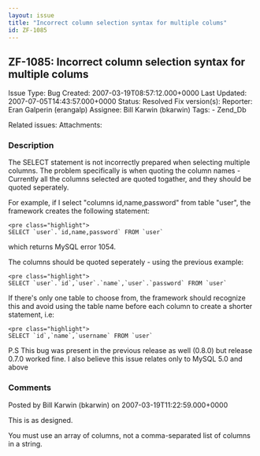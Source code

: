 ```yaml
---
layout: issue
title: "Incorrect column selection syntax for multiple colums"
id: ZF-1085
---
```


ZF-1085: Incorrect column selection syntax for multiple colums
--------------------------------------------------------------

 Issue Type: Bug Created: 2007-03-19T08:57:12.000+0000 Last Updated: 2007-07-05T14:43:57.000+0000 Status: Resolved Fix version(s): 
 Reporter:  Eran Galperin (erangalp)  Assignee:  Bill Karwin (bkarwin)  Tags: - Zend\_Db
 
 Related issues: 
 Attachments: 
### Description

The SELECT statement is not incorrectly prepared when selecting multiple columns. The problem specifically is when quoting the column names - Currently all the columns selected are quoted togather, and they should be quoted seperately.

For example, if I select "columns id,name,password" from table "user", the framework creates the following statement:

 
    <pre class="highlight">
    SELECT `user`.`id,name,password` FROM `user` 


which returns MySQL error 1054.

The columns should be quoted seperately - using the previous example:

 
    <pre class="highlight">
    SELECT `user`.`id`,`user`.`name`,`user`.`password` FROM `user`


If there's only one table to choose from, the framework should recognize this and avoid using the table name before each column to create a shorter statement, i.e:

 
    <pre class="highlight">
    SELECT `id`,`name`,`username` FROM `user`


P.S This bug was present in the previous release as well (0.8.0) but release 0.7.0 worked fine. I also believe this issue relates only to MySQL 5.0 and above

 

 

### Comments

Posted by Bill Karwin (bkarwin) on 2007-03-19T11:22:59.000+0000

This is as designed.

You must use an array of columns, not a comma-separated list of columns in a string.

 

 